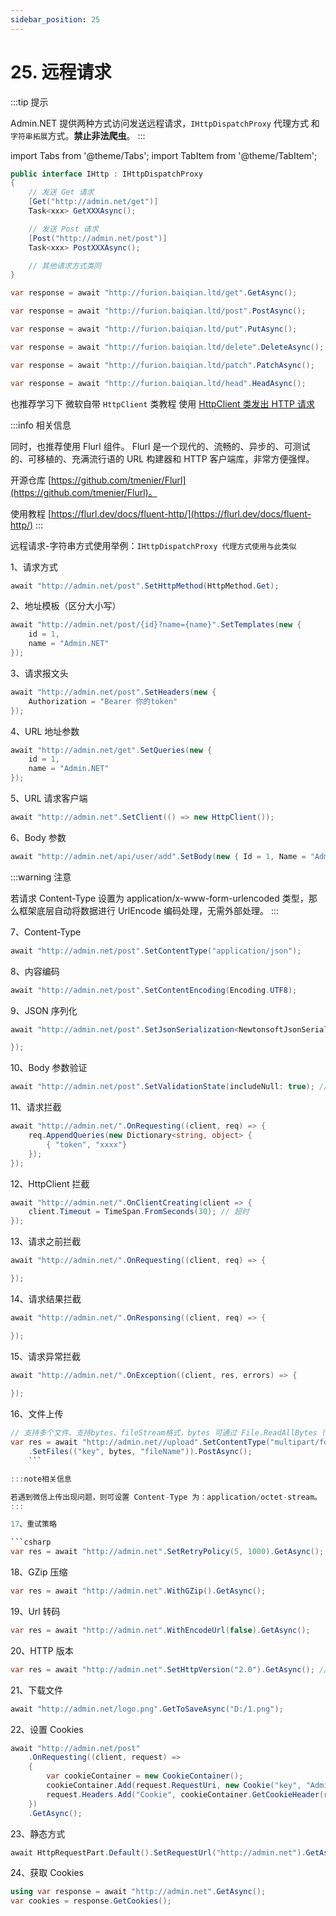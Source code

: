 ```yaml
---
sidebar_position: 25
---
```


# 25. 远程请求

:::tip 提示

Admin.NET 提供两种方式访问发送远程请求，`IHttpDispatchProxy` 代理方式 和 `字符串拓展`方式。**禁止非法爬虫**。
:::

import Tabs from '@theme/Tabs';
import TabItem from '@theme/TabItem';

<Tabs>
<TabItem value="代理模式字符串模式" label="代理模式字符串模式">

```csharp
public interface IHttp : IHttpDispatchProxy
{
    // 发送 Get 请求
    [Get("http://admin.net/get")]
    Task<xxx> GetXXXAsync();

    // 发送 Post 请求
    [Post("http://admin.net/post")]
    Task<xxx> PostXXXAsync();

    // 其他请求方式类同
}
```

</TabItem>
<TabItem value="字符串模式" label="字符串模式">

```csharp
var response = await "http://furion.baiqian.ltd/get".GetAsync();

var response = await "http://furion.baiqian.ltd/post".PostAsync();

var response = await "http://furion.baiqian.ltd/put".PutAsync();

var response = await "http://furion.baiqian.ltd/delete".DeleteAsync();

var response = await "http://furion.baiqian.ltd/patch".PatchAsync();

var response = await "http://furion.baiqian.ltd/head".HeadAsync();
```

</TabItem>
</Tabs>

也推荐学习下 微软自带 `HttpClient` 类教程 使用 [HttpClient 类发出 HTTP 请求](https://learn.microsoft.com/zh-cn/dotnet/fundamentals/networking/http/httpclient?redirectedfrom=MSDN)

:::info 相关信息

同时，也推荐使用 Flurl 组件。 Flurl 是一个现代的、流畅的、异步的、可测试的、可移植的、充满流行语的 URL 构建器和 HTTP 客户端库，非常方便强悍。

开源仓库 [https://github.com/tmenier/Flurl](https://github.com/tmenier/Flurl)。

使用教程 [https://flurl.dev/docs/fluent-http/](https://flurl.dev/docs/fluent-http/)
:::

远程请求-字符串方式使用举例：`IHttpDispatchProxy 代理方式使用与此类似`

1、请求方式

```csharp
await "http://admin.net/post".SetHttpMethod(HttpMethod.Get);
```
2、地址模板（区分大小写）

```csharp
await "http://admin.net/post/{id}?name={name}".SetTemplates(new {
    id = 1,
    name = "Admin.NET"
});
```

3、请求报文头

```csharp
await "http://admin.net/post".SetHeaders(new {
    Authorization = "Bearer 你的token"
});
```

4、URL 地址参数

```csharp
await "http://admin.net/get".SetQueries(new {
    id = 1,
    name = "Admin.NET"
});
```

5、URL 请求客户端

```csharp
await "http://admin.net".SetClient(() => new HttpClient());
```

6、Body 参数

```csharp
await "http://admin.net/api/user/add".SetBody(new { Id = 1, Name = "Admin.NET" }, "application/json");
```

:::warning 注意

若请求 Content-Type 设置为 application/x-www-form-urlencoded 类型，那么框架底层自动将数据进行 UrlEncode 编码处理，无需外部处理。
:::

7、Content-Type

```csharp
await "http://admin.net/post".SetContentType("application/json");
```

8、内容编码

```csharp
await "http://admin.net/post".SetContentEncoding(Encoding.UTF8);
```

9、JSON 序列化

```csharp
await "http://admin.net/post".SetJsonSerialization<NewtonsoftJsonSerializerProvider>(new JsonSerializerSettings {

});
```

10、Body 参数验证

```csharp
await "http://admin.net/post".SetValidationState(includeNull: true); // 支持类中 [Required] 等完整模型验证特性
```

11、请求拦截

```csharp
await "http://admin.net/".OnRequesting((client, req) => {
    req.AppendQueries(new Dictionary<string, object> {
        { "token", "xxxx"}
    });
});
```

12、HttpClient 拦截

```csharp
await "http://admin.net/".OnClientCreating(client => {
    client.Timeout = TimeSpan.FromSeconds(30); // 超时
});
```

13、请求之前拦截

```csharp
await "http://admin.net/".OnRequesting((client, req) => {

});
```

14、请求结果拦截

```csharp
await "http://admin.net/".OnResponsing((client, req) => {

});
```

15、请求异常拦截

```csharp
await "http://admin.net/".OnException((client, res, errors) => {
  
});
```

16、文件上传

```csharp
// 支持多个文件、支持bytes、fileStream格式，bytes 可通过 File.ReadAllBytes (文件路径) 获取
var res = await "http://admin.net//upload".SetContentType("multipart/form-data")
    .SetFiles(("key", bytes, "fileName")).PostAsync();
    ```

:::note相关信息

若遇到微信上传出现问题，则可设置 Content-Type 为：application/octet-stream。
:::

17、重试策略

```csharp
var res = await "http://admin.net".SetRetryPolicy(5, 1000).GetAsync(); // 若请求失败则则重试 5 次，每次间隔 1s
```

18、GZip 压缩

```csharp
var res = await "http://admin.net".WithGZip().GetAsync();
```

19、Url 转码

```csharp
var res = await "http://admin.net".WithEncodeUrl(false).GetAsync();
```

20、HTTP 版本

```csharp
var res = await "http://admin.net".SetHttpVersion("2.0").GetAsync(); // 处理 HTTP 和 HTTPS 请求异常
```

21、下载文件

```csharp
await "http://admin.net/logo.png".GetToSaveAsync("D:/1.png");
```

22、设置 Cookies

```csharp
await "http://admin.net/post"
    .OnRequesting((client, request) =>
    {
        var cookieContainer = new CookieContainer();
        cookieContainer.Add(request.RequestUri, new Cookie("key", "Admin.NET"));
        request.Headers.Add("Cookie", cookieContainer.GetCookieHeader(request.RequestUri));
    })
    .GetAsync();
```

23、静态方式

```csharp
await HttpRequestPart.Default().SetRequestUrl("http://admin.net").GetAsStringAsync();
```

24、获取 Cookies

```csharp
using var response = await "http://admin.net".GetAsync();
var cookies = response.GetCookies();
```
